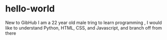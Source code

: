 # hello-world
New to GibHub
I am a 22 year old male tring to learn programming , I would like to understand Python, HTML, CSS, and Javascript, and branch off from there

